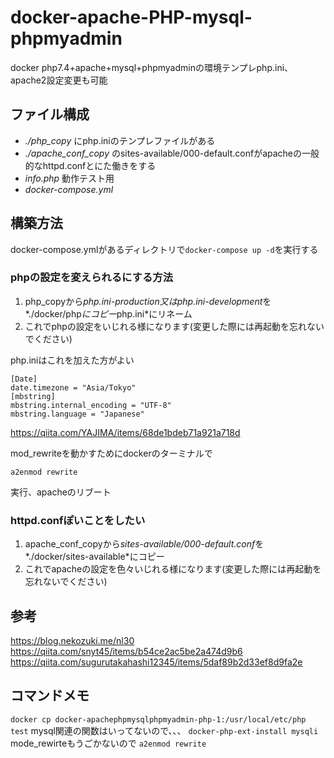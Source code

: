 # docker-apache-PHP-mysql-phpmyadmin
docker php7.4+apache+mysql+phpmyadminの環境テンプレphp.ini、apache2設定変更も可能

## ファイル構成
- *./php_copy* にphp.iniのテンプレファイルがある
- *./apache_conf_copy* のsites-available/000-default.confがapacheの一般的なhttpd.confとにた働きをする
- *info.php* 動作テスト用
- *docker-compose.yml*

## 構築方法
docker-compose.ymlがあるディレクトリで`docker-compose up -d`を実行する
### phpの設定を変えられるにする方法
1. php_copyから*php.ini-production又はphp.ini-development*を*./docker/php*にコピー*php.ini*にリネーム 
1. これでphpの設定をいじれる様になります(変更した際には再起動を忘れないでください)

php.iniはこれを加えた方がよい
``` 
[Date]
date.timezone = "Asia/Tokyo"
[mbstring]
mbstring.internal_encoding = "UTF-8"
mbstring.language = "Japanese"
``` 
https://qiita.com/YAJIMA/items/68de1bdeb71a921a718d

mod_rewriteを動かすためにdockerのターミナルで
``` 
a2enmod rewrite
``` 
実行、apacheのリブート

### httpd.confぽいことをしたい
1. apache_conf_copyから*sites-available/000-default.conf*を*./docker/sites-available*にコピー
1. これでapacheの設定を色々いじれる様になります(変更した際には再起動を忘れないでください)

## 参考
https://blog.nekozuki.me/nl30
https://qiita.com/snyt45/items/b54ce2ac5be2a474d9b6
https://qiita.com/sugurutakahashi12345/items/5daf89b2d33ef8d9fa2e

## コマンドメモ
`docker cp docker-apachephpmysqlphpmyadmin-php-1:/usr/local/etc/php test`
mysql関連の関数はいってないので、、、
`docker-php-ext-install mysqli`
mode_rewirteもうごかないので
`a2enmod rewrite`
